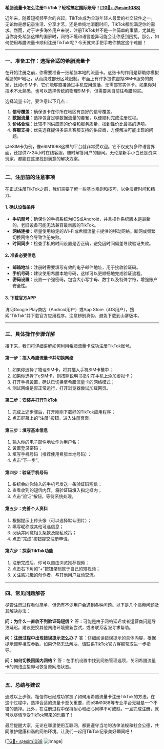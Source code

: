 **希腊流量卡怎么注册TikTok？轻松搞定国际账号！[[TG💪+ @esim1088](https://t.me/s/esim1088)]**

近年来，随着短视频平台的兴起，TikTok成为全球年轻人最爱的社交软件之一。无论你是想记录生活、分享才艺，还是单纯地消磨时间，TikTok都能满足你的需求。然而，对于许多海外用户来说，注册TikTok并不是一件简单的事情，尤其是当你身处希腊这样的国家时，网络环境和语言差异可能会让你感到困扰。那么，如何使用希腊流量卡顺利注册TikTok呢？今天就来手把手教你搞定这个难题！

---

### 一、准备工作：选择合适的希腊流量卡

在开始注册之前，你需要准备一张希腊本地的流量卡。这张卡的作用是帮助你模拟希腊的IP地址，从而绕过部分区域限制。市面上有许多提供虚拟SIM卡服务的商家，比如eSIM卡，它们能够直接通过手机应用激活，无需邮寄实体卡。如果你对技术不太熟悉，也可以选择传统的物理SIM卡，但需要亲自前往希腊购买。

选择流量卡时，要注意以下几点：

1. **信号覆盖**：确保该卡在你所在地区有良好的信号覆盖。
2. **数据流量**：选择包含足够数据流量的套餐，以便顺利完成注册过程。
3. **价格合理**：比较不同供应商的价格和服务质量，找到性价比最高的选项。
4. **客服支持**：优先选择提供多语言客服支持的供应商，方便解决可能出现的问题。

以eSIM卡为例，像eSIM1088这样的平台就非常受欢迎。它不仅支持多种语言界面，还提供7×24小时在线客服，随时解答用户的疑问。无论是新手小白还是资深玩家，都能在这里找到满意的解决方案。

---

### 二、注册前的注意事项

在正式注册TikTok之前，我们需要了解一些基本规则和技巧，以免浪费时间和精力。

#### 1. 确认设备条件
- **手机型号**：确保你的手机系统为iOS或Android，并且操作系统版本是最新的。老旧设备可能无法兼容最新版的TikTok。
- **网络连接**：尽量使用稳定的Wi-Fi或希腊流量卡提供的移动网络。断网或频繁切换网络会导致注册失败。
- **时间同步**：检查手机的时间设置是否正确，避免因时间偏差导致验证失败。

#### 2. 准备必要信息
- **邮箱地址**：注册时需要填写有效的电子邮件地址，用于接收验证码。
- **手机号码**：建议使用希腊本地号码，这样可以更顺畅地完成验证流程。
- **密码设置**：设置一个强密码，包含大小写字母、数字以及特殊字符，增强账户安全性。

#### 3. 下载官方APP
访问Google Play商店（Android用户）或App Store（iOS用户），搜索“TikTok”并下载官方应用程序。注意辨别真伪，避免下载到山寨版本。

---

### 三、具体操作步骤详解

接下来，我们将详细讲解如何利用希腊流量卡成功注册TikTok账号。

#### 第一步：插入希腊流量卡并切换网络
1. 如果你选择了物理SIM卡，将其插入手机SIM卡槽中；
2. 如果你选择了eSIM卡，则按照说明书指引在手机上添加虚拟卡；
3. 打开手机设置，确认已切换至希腊流量卡的网络模式；
4. 测试网络是否正常运行，打开浏览器尝试加载网页。

#### 第二步：安装并打开TikTok
1. 完成上述步骤后，打开刚刚下载好的TikTok应用程序；
2. 点击屏幕上的“注册”按钮，进入注册页面。

#### 第三步：填写基本信息
1. 输入你的电子邮件地址作为用户名；
2. 设置登录密码；
3. 填写手机号码（推荐使用希腊本地号码）；
4. 点击“下一步”。

#### 第四步：验证手机号码
1. 系统会向你输入的手机号发送一条验证码短信；
2. 查看收到的短信内容，将验证码填入指定框内；
3. 点击“验证”按钮，等待系统处理。

#### 第五步：完善个人资料
1. 根据提示上传头像（可以选择默认图片）；
2. 填写昵称或其他可选信息；
3. 阅读并同意相关条款及隐私政策；
4. 点击“完成”按钮提交注册申请。

#### 第六步：探索TikTok功能
1. 注册完成后，你可以自由浏览推荐视频；
2. 点击右下角的“+”按钮录制属于自己的短视频；
3. 关注感兴趣的创作者，与其他用户互动交流。

---

### 四、常见问题解答

尽管注册过程看似简单，但仍有不少用户会遇到各种问题。以下是几个高频问题及其解决办法：

**问：为什么一直收不到验证码短信？**
答：可能是由于网络延迟或者运营商问题导致延迟。建议更换其他网络环境重新尝试，或者联系客服寻求帮助。

**问：注册过程中出现错误提示怎么办？**
答：仔细阅读错误提示的具体内容，根据提示调整相应参数。如果仍然无法解决，请联系TikTok官方客服获取进一步指导。

**问：如何切换回国内网络？**
答：在手机设置中找到网络管理选项，关闭希腊流量卡的网络连接即可恢复原网络状态。

---

### 五、总结与建议

通过以上步骤，相信你已经成功掌握了如何用希腊流量卡注册TikTok的方法。在这个过程中，选择合适的流量卡至关重要，而eSIM1088等专业平台无疑是一个不错的选择。此外，在注册过程中保持耐心和细心同样不可或缺。一旦完成注册，就可以尽情享受TikTok带来的乐趣了！

最后提醒大家，无论在哪里使用互联网，都要遵守当地的法律法规和社会公德，共同维护健康和谐的网络环境。让我们一起用TikTok记录美好瞬间吧！

[[TG💪+ @esim1088](https://t.me/s/esim1088) ![Image](https://i.postimg.cc/4NQfJmqS/Snipaste-2025-05-13-00-14-12.png)]